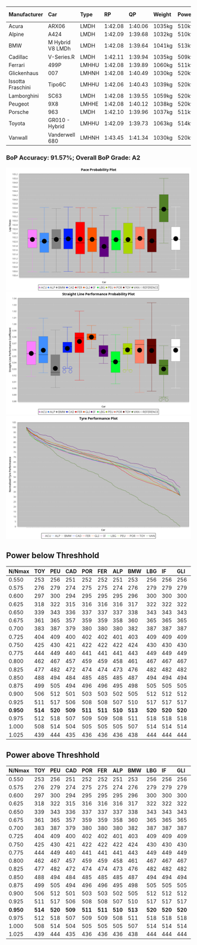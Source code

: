 |Manufacturer|Car|Type|RP|QP|Weight|Power¹|Threshhold|PINC|Power²|E/Stint|AVG Vmax|FDS|RDLC|L/Stint|BOP-Grade|ModelAccuracy|ModelPoints|Match%|
|:-|:-|:-|:-|:-|:-|:-|:-|:-|:-|:-|:-|:-|:-|:-|:-|:-|:-|:-|
|Acura|ARX06|LMDH|1:42.08|1:40.06|1035kg|510kw|210.0kph|0%|510kw|902MJ|295.99kph|-|1.02|33|-B2|100.00%|995|81.48%|
|Alpine|A424|LMDH|1:42.09|1:39.68|1032kg|510kw|210.0kph|0%|510kw|900MJ|296.85kph|-|1.03|33|~A1|81.46%|523|100.00%|
|BMW|M Hybrid V8 LMDh|LMDH|1:42.08|1:39.64|1041kg|513kw|210.0kph|0%|513kw|896MJ|292.35kph|-|1.02|33|~A1|98.60%|1690|95.34%|
|Cadillac|V-Series.R|LMDH|1:42.11|1:39.94|1035kg|509kw|210.0kph|0%|509kw|882MJ|296.34kph|-|1.02|33|~A1|98.38%|1765|97.90%|
|Ferrari|499P|LMHHU|1:42.08|1:39.89|1060kg|511kw|210.0kph|0%|511kw|892MJ|298.05kph|190kph|1.03|33|~A1|92.24%|2247|99.60%|
|Glickenhaus|007|LMHNH|1:42.08|1:40.49|1030kg|520kw|210.0kph|0%|520kw|913MJ|300.80kph|-|0.95|33|+A2|96.18%|554|91.51%|
|Issotta Fraschini|Tipo6C|LMHHU|1:42.06|1:40.43|1039kg|520kw|210.0kph|0%|520kw|918MJ|297.01kph|190kph|1.07|33|+A2|66.67%|96|92.80%|
|Lamborghini|SC63|LMDH|1:42.08|1:39.55|1059kg|520kw|210.0kph|0%|520kw|901MJ|293.82kph|-|1.03|33|~A1|96.77%|419|96.67%|
|Peugeot|9X8|LMHHE|1:42.08|1:40.12|1038kg|520kw|210.0kph|0%|520kw|911MJ|296.93kph|150kph|1.02|33|~A1|87.65%|1795|100.00%|
|Porsche|963|LMDH|1:42.10|1:39.96|1037kg|511kw|210.0kph|0%|511kw|893MJ|296.76kph|-|1.02|33|~A1|96.81%|5438|98.44%|
|Toyota|GR010 - Hybrid|LMHHU|1:42.09|1:39.73|1063kg|514kw|210.0kph|0%|514kw|905MJ|295.98kph|190kph|1.03|33|~A1|86.04%|1751|100.00%|
|Vanwall|Vanderwell 680|LMHNH|1:43.45|1:41.34|1030kg|520kw|210.0kph|0%|520kw|901MJ|292.26kph|-|1.01|33|+Ω1|91.42%|501|45.06%|

### BoP Accuracy: 91.57%; Overall BoP Grade: A2
![PACECHART](./IMG/AUTO.png)
![STRAIGHTLINEPERFORMANCECHART](./IMG/AUTO_sp.png)
![TYREPERFORMANCECHART](./IMG/AUTO_tw.png)

## Power below Threshhold
|N/Nmax|TOY|PEU|CAD|POR|FER|ALP|BMW|LBG|IF|GLI|VAN|ACU|
|:-|:-|:-|:-|:-|:-|:-|:-|:-|:-|:-|:-|:-|
|0.550|253|256|251|252|252|251|253|256|256|256|256|251|
|0.575|276|279|274|275|275|274|276|279|279|279|279|274|
|0.600|297|300|294|295|295|295|296|300|300|300|300|295|
|0.625|318|322|315|316|316|316|317|322|322|322|322|316|
|0.650|339|343|336|337|337|337|338|343|343|343|343|337|
|0.675|361|365|357|359|359|358|360|365|365|365|365|358|
|0.700|383|387|379|380|380|380|382|387|387|387|387|380|
|0.725|404|409|400|402|402|401|403|409|409|409|409|401|
|0.750|425|430|421|422|422|422|424|430|430|430|430|422|
|0.775|444|449|440|441|441|441|443|449|449|449|449|441|
|0.800|462|467|457|459|459|458|461|467|467|467|467|458|
|0.825|477|482|472|474|474|473|476|482|482|482|482|473|
|0.850|488|494|484|485|485|485|487|494|494|494|494|485|
|0.875|499|505|494|496|496|495|498|505|505|505|505|495|
|0.900|506|512|501|503|503|502|505|512|512|512|512|502|
|0.925|511|517|506|508|508|507|510|517|517|517|517|507|
|**0.950**|**514**|**520**|**509**|**511**|**511**|**510**|**513**|**520**|**520**|**520**|**520**|**510**|
|0.975|512|518|507|509|509|508|511|518|518|518|518|508|
|1.000|508|514|504|505|505|505|507|514|514|514|514|505|
|1.025|439|444|435|436|436|436|438|444|444|444|444|436|

## Power above Threshhold
|N/Nmax|TOY|PEU|CAD|POR|FER|ALP|BMW|LBG|IF|GLI|VAN|ACU|
|:-|:-|:-|:-|:-|:-|:-|:-|:-|:-|:-|:-|:-|
|0.550|253|256|251|252|252|251|253|256|256|256|256|251|
|0.575|276|279|274|275|275|274|276|279|279|279|279|274|
|0.600|297|300|294|295|295|295|296|300|300|300|300|295|
|0.625|318|322|315|316|316|316|317|322|322|322|322|316|
|0.650|339|343|336|337|337|337|338|343|343|343|343|337|
|0.675|361|365|357|359|359|358|360|365|365|365|365|358|
|0.700|383|387|379|380|380|380|382|387|387|387|387|380|
|0.725|404|409|400|402|402|401|403|409|409|409|409|401|
|0.750|425|430|421|422|422|422|424|430|430|430|430|422|
|0.775|444|449|440|441|441|441|443|449|449|449|449|441|
|0.800|462|467|457|459|459|458|461|467|467|467|467|458|
|0.825|477|482|472|474|474|473|476|482|482|482|482|473|
|0.850|488|494|484|485|485|485|487|494|494|494|494|485|
|0.875|499|505|494|496|496|495|498|505|505|505|505|495|
|0.900|506|512|501|503|503|502|505|512|512|512|512|502|
|0.925|511|517|506|508|508|507|510|517|517|517|517|507|
|**0.950**|**514**|**520**|**509**|**511**|**511**|**510**|**513**|**520**|**520**|**520**|**520**|**510**|
|0.975|512|518|507|509|509|508|511|518|518|518|518|508|
|1.000|508|514|504|505|505|505|507|514|514|514|514|505|
|1.025|439|444|435|436|436|436|438|444|444|444|444|436|
